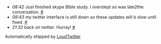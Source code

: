 <html><body><ul class="loudtwitter"><li><em>08:42</em> Just finished skype Bible study. I overslept so was late2the conversation. <a href="http://twitter.com/merrill517/statuses/1202777674">#</a></li> <li><em>08:43</em> my twitter interface is still down so these updates will b slow until fixed. <a href="http://twitter.com/merrill517/statuses/1202779753">#</a></li> <li><em>21:32</em> back on twitter. Hurray! <a href="http://twitter.com/merrill517/statuses/1205180841">#</a></li></ul>Automatically shipped by <a href="http://www.loudtwitter.com">LoudTwitter</a></body></html>